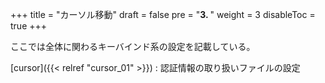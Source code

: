 +++
title = "カーソル移動"
draft = false
pre = "<b>3. </b>"
weight = 3
disableToc = true
+++

ここでは全体に関わるキーバインド系の設定を記載している。

[cursor]({{< relref "cursor_01" >}})
: 認証情報の取り扱いファイルの設定
